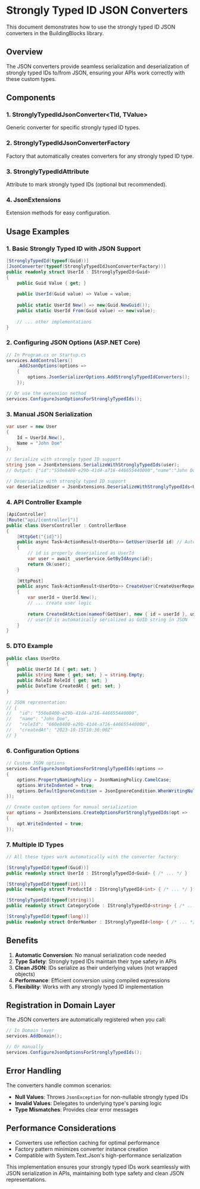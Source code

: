 # Strongly Typed ID JSON Converters

This document demonstrates how to use the strongly typed ID JSON converters in the BuildingBlocks library.

## Overview

The JSON converters provide seamless serialization and deserialization of strongly typed IDs to/from JSON, ensuring your APIs work correctly with these custom types.

## Components

### 1. StronglyTypedIdJsonConverter<TId, TValue>
Generic converter for specific strongly typed ID types.

### 2. StronglyTypedIdJsonConverterFactory
Factory that automatically creates converters for any strongly typed ID type.

### 3. StronglyTypedIdAttribute
Attribute to mark strongly typed IDs (optional but recommended).

### 4. JsonExtensions
Extension methods for easy configuration.

## Usage Examples

### 1. Basic Strongly Typed ID with JSON Support

```csharp
[StronglyTypedId(typeof(Guid))]
[JsonConverter(typeof(StronglyTypedIdJsonConverterFactory))]
public readonly struct UserId : IStronglyTypedId<Guid>
{
    public Guid Value { get; }
    
    public UserId(Guid value) => Value = value;
    
    public static UserId New() => new(Guid.NewGuid());
    public static UserId From(Guid value) => new(value);
    
    // ... other implementations
}
```

### 2. Configuring JSON Options (ASP.NET Core)

```csharp
// In Program.cs or Startup.cs
services.AddControllers()
    .AddJsonOptions(options =>
    {
        options.JsonSerializerOptions.AddStronglyTypedIdConverters();
    });

// Or use the extension method
services.ConfigureJsonOptionsForStronglyTypedIds();
```

### 3. Manual JSON Serialization

```csharp
var user = new User
{
    Id = UserId.New(),
    Name = "John Doe"
};

// Serialize with strongly typed ID support
string json = JsonExtensions.SerializeWithStronglyTypedIds(user);
// Output: {"id":"550e8400-e29b-41d4-a716-446655440000","name":"John Doe"}

// Deserialize with strongly typed ID support
var deserializedUser = JsonExtensions.DeserializeWithStronglyTypedIds<User>(json);
```

### 4. API Controller Example

```csharp
[ApiController]
[Route("api/[controller]")]
public class UsersController : ControllerBase
{
    [HttpGet("{id}")]
    public async Task<ActionResult<UserDto>> GetUser(UserId id) // Automatically converted from JSON
    {
        // id is properly deserialized as UserId
        var user = await _userService.GetByIdAsync(id);
        return Ok(user);
    }
    
    [HttpPost]
    public async Task<ActionResult<UserDto>> CreateUser(CreateUserRequest request)
    {
        var userId = UserId.New();
        // ... create user logic
        
        return CreatedAtAction(nameof(GetUser), new { id = userId }, userDto);
        // userId is automatically serialized as GUID string in JSON
    }
}
```

### 5. DTO Example

```csharp
public class UserDto
{
    public UserId Id { get; set; }
    public string Name { get; set; } = string.Empty;
    public RoleId RoleId { get; set; }
    public DateTime CreatedAt { get; set; }
}

// JSON representation:
// {
//   "id": "550e8400-e29b-41d4-a716-446655440000",
//   "name": "John Doe", 
//   "roleId": "660e8400-e29b-41d4-a716-446655440000",
//   "createdAt": "2023-10-15T10:30:00Z"
// }
```

### 6. Configuration Options

```csharp
// Custom JSON options
services.ConfigureJsonOptionsForStronglyTypedIds(options =>
{
    options.PropertyNamingPolicy = JsonNamingPolicy.CamelCase;
    options.WriteIndented = true;
    options.DefaultIgnoreCondition = JsonIgnoreCondition.WhenWritingNull;
});

// Create custom options for manual serialization
var options = JsonExtensions.CreateOptionsForStronglyTypedIds(opt =>
{
    opt.WriteIndented = true;
});
```

### 7. Multiple ID Types

```csharp
// All these types work automatically with the converter factory:

[StronglyTypedId(typeof(Guid))]
public readonly struct UserId : IStronglyTypedId<Guid> { /* ... */ }

[StronglyTypedId(typeof(int))]
public readonly struct ProductId : IStronglyTypedId<int> { /* ... */ }

[StronglyTypedId(typeof(string))]
public readonly struct CategoryCode : IStronglyTypedId<string> { /* ... */ }

[StronglyTypedId(typeof(long))]
public readonly struct OrderNumber : IStronglyTypedId<long> { /* ... */ }
```

## Benefits

1. **Automatic Conversion**: No manual serialization code needed
2. **Type Safety**: Strongly typed IDs maintain their type safety in APIs
3. **Clean JSON**: IDs serialize as their underlying values (not wrapped objects)
4. **Performance**: Efficient conversion using compiled expressions
5. **Flexibility**: Works with any strongly typed ID implementation

## Registration in Domain Layer

The JSON converters are automatically registered when you call:

```csharp
// In Domain layer
services.AddDomain();

// Or manually
services.ConfigureJsonOptionsForStronglyTypedIds();
```

## Error Handling

The converters handle common scenarios:

- **Null Values**: Throws `JsonException` for non-nullable strongly typed IDs
- **Invalid Values**: Delegates to underlying type's parsing logic
- **Type Mismatches**: Provides clear error messages

## Performance Considerations

- Converters use reflection caching for optimal performance
- Factory pattern minimizes converter instance creation
- Compatible with System.Text.Json's high-performance serialization

This implementation ensures your strongly typed IDs work seamlessly with JSON serialization in APIs, maintaining both type safety and clean JSON representations. 